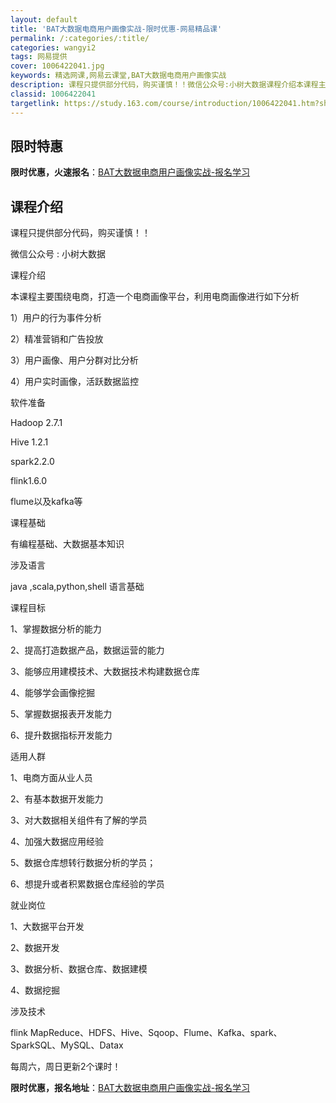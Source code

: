 ```yaml
---
layout: default
title: 'BAT大数据电商用户画像实战-限时优惠-网易精品课'
permalink: /:categories/:title/
categories: wangyi2
tags: 网易提供
cover: 1006422041.jpg
keywords: 精选网课,网易云课堂,BAT大数据电商用户画像实战
description: 课程只提供部分代码，购买谨慎！！微信公众号:小树大数据课程介绍本课程主要围绕电商，打造一个电商画像平台，利用电商画像进行
classid: 1006422041
targetlink: https://study.163.com/course/introduction/1006422041.htm?share=1&shareId=1025206652&utm_campaign=share&utm_medium=iphoneShare&utm_source=&utm_u=1025206652
---
```


## 限时特惠

**限时优惠，火速报名**：[BAT大数据电商用户画像实战-报名学习](https://study.163.com/course/introduction/1006422041.htm?share=1&shareId=1025206652&utm_campaign=share&utm_medium=iphoneShare&utm_source=&utm_u=1025206652)

## 课程介绍

课程只提供部分代码，购买谨慎！！

微信公众号 : 小树大数据

课程介绍

本课程主要围绕电商，打造一个电商画像平台，利用电商画像进行如下分析

1）用户的行为事件分析

2）精准营销和广告投放

3）用户画像、用户分群对比分析

4）用户实时画像，活跃数据监控

软件准备

Hadoop 2.7.1

Hive 1.2.1

spark2.2.0

flink1.6.0

flume以及kafka等

课程基础

有编程基础、大数据基本知识

涉及语言

java ,scala,python,shell 语言基础

课程目标

1、掌握数据分析的能力

2、提高打造数据产品，数据运营的能力

3、能够应用建模技术、大数据技术构建数据仓库

4、能够学会画像挖掘

5、掌握数据报表开发能力

6、提升数据指标开发能力

适用人群

1、电商方面从业人员

2、有基本数据开发能力

3、对大数据相关组件有了解的学员

4、加强大数据应用经验

5、数据仓库想转行数据分析的学员；

6、想提升或者积累数据仓库经验的学员



就业岗位

1、大数据平台开发

2、数据开发

3、数据分析、数据仓库、数据建模

4、数据挖掘

涉及技术

flink MapReduce、HDFS、Hive、Sqoop、Flume、Kafka、spark、SparkSQL、MySQL、Datax

每周六，周日更新2个课时！

**限时优惠，报名地址**：[BAT大数据电商用户画像实战-报名学习](https://study.163.com/course/introduction/1006422041.htm?share=1&shareId=1025206652&utm_campaign=share&utm_medium=iphoneShare&utm_source=&utm_u=1025206652)


